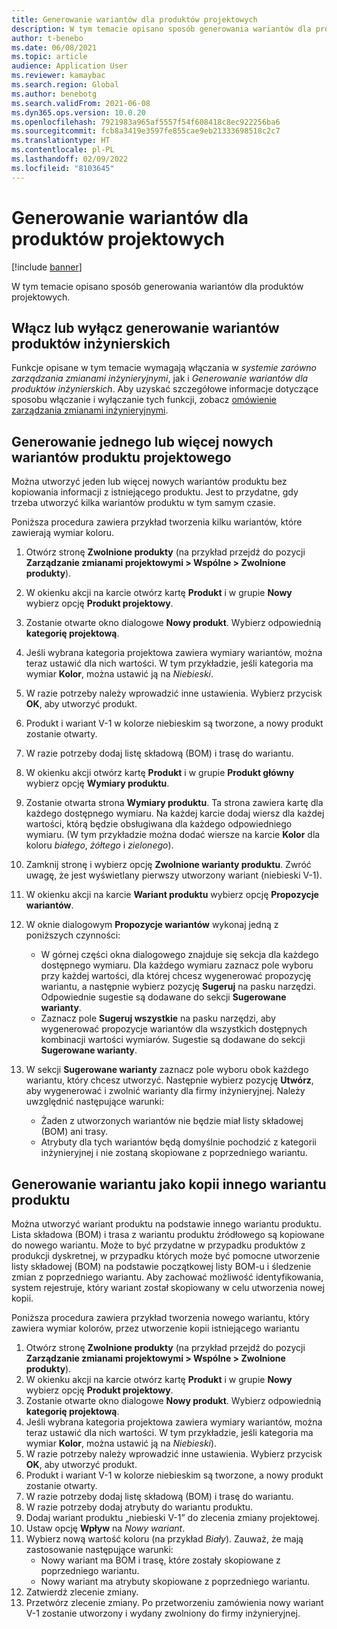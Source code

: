 ```yaml
---
title: Generowanie wariantów dla produktów projektowych
description: W tym temacie opisano sposób generowania wariantów dla produktów projektowych
author: t-benebo
ms.date: 06/08/2021
ms.topic: article
audience: Application User
ms.reviewer: kamaybac
ms.search.region: Global
ms.author: benebotg
ms.search.validFrom: 2021-06-08
ms.dyn365.ops.version: 10.0.20
ms.openlocfilehash: 7921983a965af5557f54f608418c8ec922256ba6
ms.sourcegitcommit: fcb8a3419e3597fe855cae9eb21333698518c2c7
ms.translationtype: HT
ms.contentlocale: pl-PL
ms.lasthandoff: 02/09/2022
ms.locfileid: "8103645"
---
```

# <a name="generate-variants-for-engineering-products"></a>Generowanie wariantów dla produktów projektowych

[!include [banner](../includes/banner.md)]

W tym temacie opisano sposób generowania wariantów dla produktów projektowych.

## <a name="turn-variant-generation-for-engineering-products-on-or-off"></a>Włącz lub wyłącz generowanie wariantów produktów inżynierskich

Funkcje opisane w tym temacie wymagają włączania w *systemie zarówno zarządzania zmianami inżynieryjnymi*, jak i *Generowanie wariantów dla produktów inżynierskich*. Aby uzyskać szczegółowe informacje dotyczące sposobu włączanie i wyłączanie tych funkcji, zobacz [omówienie zarządzania zmianami inżynieryjnymi](product-engineering-overview.md).

## <a name="generate-one-or-more-new-variants-of-an-engineering-product"></a>Generowanie jednego lub więcej nowych wariantów produktu projektowego

Można utworzyć jeden lub więcej nowych wariantów produktu bez kopiowania informacji z istniejącego produktu. Jest to przydatne, gdy trzeba utworzyć kilka wariantów produktu w tym samym czasie.

Poniższa procedura zawiera przykład tworzenia kilku wariantów, które zawierają wymiar koloru.

1. Otwórz stronę **Zwolnione produkty** (na przykład przejdź do pozycji **Zarządzanie zmianami projektowymi \> Wspólne \> Zwolnione produkty**).
1. W okienku akcji na karcie otwórz kartę **Produkt** i w grupie **Nowy** wybierz opcję **Produkt projektowy**.
1. Zostanie otwarte okno dialogowe **Nowy produkt**. Wybierz odpowiednią **kategorię projektową**.
1. Jeśli wybrana kategoria projektowa zawiera wymiary wariantów, można teraz ustawić dla nich wartości. W tym przykładzie, jeśli kategoria ma wymiar **Kolor**, można ustawić ją na *Niebieski*.
1. W razie potrzeby należy wprowadzić inne ustawienia. Wybierz przycisk **OK**, aby utworzyć produkt.
1. Produkt i wariant V-1 w kolorze niebieskim są tworzone, a nowy produkt zostanie otwarty.
1. W razie potrzeby dodaj listę składową (BOM) i trasę do wariantu.
1. W okienku akcji otwórz kartę **Produkt** i w grupie **Produkt główny** wybierz opcję **Wymiary produktu**.
1. Zostanie otwarta strona **Wymiary produktu**. Ta strona zawiera kartę dla każdego dostępnego wymiaru. Na każdej karcie dodaj wiersz dla każdej wartości, którą będzie obsługiwana dla każdego odpowiedniego wymiaru. (W tym przykładzie można dodać wiersze na karcie **Kolor** dla koloru *białego*, *żółtego* i *zielonego*).
1. Zamknij stronę i wybierz opcję **Zwolnione warianty produktu**. Zwróć uwagę, że jest wyświetlany pierwszy utworzony wariant (niebieski V-1).
1. W okienku akcji na karcie **Wariant produktu** wybierz opcję **Propozycje wariantów**.
1. W oknie dialogowym **Propozycje wariantów** wykonaj jedną z poniższych czynności:

    - W górnej części okna dialogowego znajduje się sekcja dla każdego dostępnego wymiaru. Dla każdego wymiaru zaznacz pole wyboru przy każdej wartości, dla której chcesz wygenerować propozycję wariantu, a następnie wybierz pozycję **Sugeruj** na pasku narzędzi. Odpowiednie sugestie są dodawane do sekcji **Sugerowane warianty**.
    - Zaznacz pole **Sugeruj wszystkie** na pasku narzędzi, aby wygenerować propozycje wariantów dla wszystkich dostępnych kombinacji wartości wymiarów. Sugestie są dodawane do sekcji **Sugerowane warianty**.

1. W sekcji **Sugerowane warianty** zaznacz pole wyboru obok każdego wariantu, który chcesz utworzyć. Następnie wybierz pozycję **Utwórz**, aby wygenerować i zwolnić warianty dla firmy inżynieryjnej. Należy uwzględnić następujące warunki:

    - Żaden z utworzonych wariantów nie będzie miał listy składowej (BOM) ani trasy.
    - Atrybuty dla tych wariantów będą domyślnie pochodzić z kategorii inżynieryjnej i nie zostaną skopiowane z poprzedniego wariantu.

## <a name="generate-a-variant-as-a-copy-of-another-product-variant"></a>Generowanie wariantu jako kopii innego wariantu produktu

Można utworzyć wariant produktu na podstawie innego wariantu produktu. Lista składowa (BOM) i trasa z wariantu produktu źródłowego są kopiowane do nowego wariantu. Może to być przydatne w przypadku produktów z produkcji dyskretnej, w przypadku których może być pomocne utworzenie listy składowej (BOM) na podstawie początkowej listy BOM-u i śledzenie zmian z poprzedniego wariantu. Aby zachować możliwość identyfikowania, system rejestruje, który wariant został skopiowany w celu utworzenia nowej kopii.

Poniższa procedura zawiera przykład tworzenia nowego wariantu, który zawiera wymiar kolorów, przez utworzenie kopii istniejącego wariantu

1. Otwórz stronę **Zwolnione produkty** (na przykład przejdź do pozycji **Zarządzanie zmianami projektowymi \> Wspólne \> Zwolnione produkty**).
1. W okienku akcji na karcie otwórz kartę **Produkt** i w grupie **Nowy** wybierz opcję **Produkt projektowy**.
1. Zostanie otwarte okno dialogowe **Nowy produkt**. Wybierz odpowiednią **kategorię projektową**.
1. Jeśli wybrana kategoria projektowa zawiera wymiary wariantów, można teraz ustawić dla nich wartości. W tym przykładzie, jeśli kategoria ma wymiar **Kolor**, można ustawić ją na *Niebieski*).
1. W razie potrzeby należy wprowadzić inne ustawienia. Wybierz przycisk **OK**, aby utworzyć produkt.
1. Produkt i wariant V-1 w kolorze niebieskim są tworzone, a nowy produkt zostanie otwarty.
1. W razie potrzeby dodaj listę składową (BOM) i trasę do wariantu.
1. W razie potrzeby dodaj atrybuty do wariantu produktu.
1. Dodaj wariant produktu „niebieski V-1” do zlecenia zmiany projektowej.
1. Ustaw opcję **Wpływ** na *Nowy wariant*.
1. Wybierz nową wartość koloru (na przykład *Biały*). Zauważ, że mają zastosowanie następujące warunki: 
    - Nowy wariant ma BOM i trasę, które zostały skopiowane z poprzedniego wariantu.
    - Nowy wariant ma atrybuty skopiowane z poprzedniego wariantu.
1. Zatwierdź zlecenie zmiany.
1. Przetwórz zlecenie zmiany. Po przetworzeniu zamówienia nowy wariant V-1 zostanie utworzony i wydany zwolniony do firmy inżynieryjnej.
